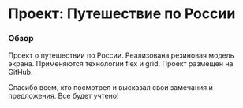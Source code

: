 # Проект: Путешествие по России

### Обзор
Проект о путешествии по России.
Реализована резиновая модель экрана.
Применяются технологии flex и grid.
Проект размещен на GitHub.

Спасибо всем, кто посмотрел и высказал свои замечания и предложения. Все будет учтено!